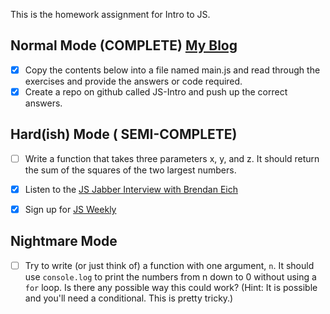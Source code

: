 This is the homework assignment for Intro to JS.

## Normal Mode (COMPLETE) [My Blog](http://joshuarivers.info)

- [x] Copy the contents below into a file named main.js and read through the exercises and provide the answers or code required.
- [x] Create a repo on github called JS-Intro and push up the correct answers.

## Hard(ish) Mode ( SEMI-COMPLETE)

- [ ] Write a function that takes three parameters x, y, and z. It should return the sum of the squares of the two largest numbers.
- [x] Listen to the [JS Jabber Interview with Brendan Eich](http://devchat.tv/js-jabber/124-jsj-the-origin-of-javascript-with-brendan-eich)
- [x] Sign up for [JS Weekly](http://javascriptweekly.com/)


## Nightmare Mode

- [ ] Try to write (or just think of) a function with one argument, `n`. It should use `console.log` to print the numbers from n down to 0 without using a `for` loop. Is there any possible way this could work? (Hint: It is possible and you'll need a conditional. This is pretty tricky.)
